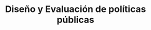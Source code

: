 ---
title: "Diseño y Evaluación de políticas públicas"
specialty: 
    enable : true
    main_title: "Diseño y Evaluación de políticas públicas"
    case_studies1: Casos de
    case_studies2: Estudio
    main_bg_image_webp: images/backgrounds/Banner-1.webp
    main_bg_image: images/backgrounds/Banner-1.jpg
    image_webp: images/specialties/Especialidad-4.png
    image: images/specialties/Especialidad-4.png
    extra_title : Más de 20 proyectos similares
    extra_content : sobre diseño y evaluación de políticas públicas en el ámbito nacional e internacional
    bg_image : "images/backgrounds/bg-white-wall.jpg"
    bg_image_webp : "images/backgrounds/bg-white-wall.webp"
    description : "This is meta description"
    subtitle: "Soluciones para ciudades y edificaciones"
    text: "Creamos soluciones para ciudades y edificaciones que reduzcan los costos de inversión y mantenimiento, mejoren la calidad de vida de sus habitantes y tengan un buen desempeño ambiental y energético."
    icon: ""
    casestudy_item:
      # casestudy item loop
      - name: "Soluciones para ciudades y edificaciones"
        case_id: ph1
        case_content: "Creamos soluciones para ciudades y edificaciones que reduzcan los costos de inversión y mantenimiento, mejoren la calidad de vida de sus habitantes y tengan un buen desempeño ambiental y energético."
        tab_image: images/specialties/placeholder1.jpg
        tab_image_webp: images/specialties/placeholder1.webp
        case_image: images/specialities/placeholder1.jpg
        case_image_webp: images/specialties/placeholder1.webp
      # casestudy item loop
      - name: "Placeholder 2"
        case_id: ph2
        case_content: "Creamos soluciones para ciudades y edificaciones que reduzcan los costos de inversión y mantenimiento, mejoren la calidad de vida de sus habitantes y tengan un buen desempeño ambiental y energético."
        tab_image: images/specialties/placeholder2.jpg
        tab_image_webp: images/specialties/placeholder2.webp
        case_image: images/specialities/placeholder2.jpg
        case_image_webp: images/specialties/placeholder2.webp
      # casestudy item loop
      - name: "Placeholder 3"
        case_id: ph3
        case_content: "Creamos soluciones para ciudades y edificaciones que reduzcan los costos de inversión y mantenimiento, mejoren la calidad de vida de sus habitantes y tengan un buen desempeño ambiental y energético."
        tab_image: images/specialties/placeholder3.jpg
        tab_image_webp: images/specialties/placeholder3.webp
        case_image: images/specialities/placeholder3.jpg
---